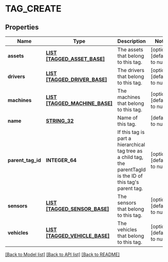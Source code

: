 # TAG_CREATE

## Properties
Name | Type | Description | Notes
------------ | ------------- | ------------- | -------------
**assets** | [**LIST [TAGGED_ASSET_BASE]**](TaggedAssetBase.md) | The assets that belong to this tag. | [optional] [default to null]
**drivers** | [**LIST [TAGGED_DRIVER_BASE]**](TaggedDriverBase.md) | The drivers that belong to this tag. | [optional] [default to null]
**machines** | [**LIST [TAGGED_MACHINE_BASE]**](TaggedMachineBase.md) | The machines that belong to this tag. | [optional] [default to null]
**name** | [**STRING_32**](STRING_32.md) | Name of this tag. | [default to null]
**parent_tag_id** | **INTEGER_64** | If this tag is part a hierarchical tag tree as a child tag, the parentTagId is the ID of this tag&#39;s parent tag. | [optional] [default to null]
**sensors** | [**LIST [TAGGED_SENSOR_BASE]**](TaggedSensorBase.md) | The sensors that belong to this tag. | [optional] [default to null]
**vehicles** | [**LIST [TAGGED_VEHICLE_BASE]**](TaggedVehicleBase.md) | The vehicles that belong to this tag. | [optional] [default to null]

[[Back to Model list]](../README.md#documentation-for-models) [[Back to API list]](../README.md#documentation-for-api-endpoints) [[Back to README]](../README.md)


